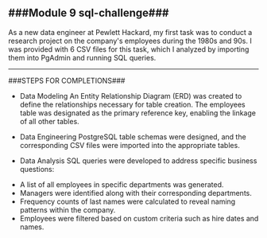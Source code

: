 ###Module 9 sql-challenge###
-------------------------

As a new data engineer at Pewlett Hackard, my first task was to conduct a research project on the company's employees during the 1980s and 90s. I was provided with 6 CSV files for this task, which I analyzed by importing them into PgAdmin and running SQL queries.

-------------------------

###STEPS FOR COMPLETIONS###

* Data Modeling
An Entity Relationship Diagram (ERD) was created to define the relationships necessary for table creation. The employees table was designated as the primary reference key, enabling the linkage of all other tables.

* Data Engineering
PostgreSQL table schemas were designed, and the corresponding CSV files were imported into the appropriate tables.

* Data Analysis
SQL queries were developed to address specific business questions:

- A list of all employees in specific departments was generated.
- Managers were identified along with their corresponding departments.
- Frequency counts of last names were calculated to reveal naming patterns within the company.
- Employees were filtered based on custom criteria such as hire dates and names.
